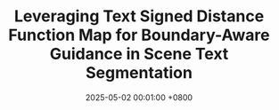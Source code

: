 ---
title:          "Leveraging Text Signed Distance Function Map for Boundary-Aware Guidance in Scene Text Segmentation"
date:           2025-05-02 00:01:00 +0800
selected:       true
pub:            "IEEE ACCESS"
pub_last:       ' <span class="badge badge-pill badge-publication badge-success">Presentation</span>'
pub_date:       "2025"

# abstract: >-
#   This study explores the potential of multimodal large language models in scene text segmentation by leveraging semantic-enhanced features. It demonstrates the synergy between textual and visual modalities to improve segmentation tasks.
cover:          /assets/images/covers/ieee_access_25.jpg
authors:
  - Ho Jun Kim*
  - Hak Gu Kim
---